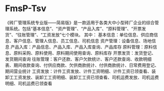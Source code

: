 # FmsP-Tsv
 《砖厂管理系统专业版——简易版》是一款适用于各类大中小型砖厂企业的综合管理系统。包括“基本信息”、“资产管理”、“产品入库”、“原料管理”、“开票发货”、“往账管理”、“工资发放”七个模块。  其中：  基本信息：单位信息、供应商信息、客户信息、管理人信息、员工信息、司机信息  资产管理：设备信息、场地信息  产品入库：产品信息、产品入库、产品入库查询、产品库存  原料管理：原料信息、原料采购、原料使用、原料期间使用查询、原料库存  开票发货：发货登记、发货期间查询  往账管理：客户还款、客户欠款统计、客户还款查询、收款明细表、期间收款查询、付供应商款、欠供商款统计、付供商款统计、日常费用登记、期间营业统计  工资发放：计件工资发放、计件工资明细、计件工资已领查看、装卸工工资发放、装卸工工资明细、装卸工工资已领查看、司机运费发放、司机运费明细、司机运费已领查看
